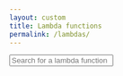 ```yaml
---
layout: custom
title: Lambda functions
permalink: /lambdas/
---
```

<script src="/scripts/lambda.js"></script>
<script>
  document.addEventListener('DOMContentLoaded', (evt) => {
    let bigLambdaArr = [];
    Object.keys(bigLambdaObj).forEach((key) => {
      bigLambdaArr.push(bigLambdaObj[key]);
    });

    const lambdaContainer = document.querySelector('#lambda-container');    
    const lambdaFilter = document.querySelector('#lambda-filter');
    let filterCards = [];
    let noShowCards = [];
    let searchValue = "";

    bigLambdaArr.forEach((card) => {
      card.prev = null;
      card.next = null;
      lambdaContainer.innerHTML += `
        <div class="lambda-div" id="lambda-${card.id}" style="display:block;">
        </div>
      `;
    });

    const lambdaDivs = document.querySelectorAll('.lambda-div');
    populateCards(lambdaDivs);

    document.addEventListener('input', (e) => {
      if (e.target.id === 'lambda-filter') {
        searchValue = lambdaFilter.value;
      }

      filterLambdas();
      if (filterCards.length) populateLambdaContainer();
    });

    const filterLambdas = () => {
      filterCards = [];
      noShowCards = [];
      bigLambdaArr.forEach((card) => {
        if (card.id.toUpperCase().includes(searchValue.toUpperCase())) {
          filterCards.push(card);
        } else {
          noShowCards.push(card);
        }
      });
    };

    const populateLambdaContainer = () => {
      for (let i = 0; i < noShowCards.length; i++) {
        document.querySelector(`#lambda-${noShowCards[i].id}`).style.display = "none";
      }
      for (let i = 0; i < filterCards.length; i++) {
        document.querySelector(`#lambda-${filterCards[i].id}`).style.display = "block";
      }
    };
  });
</script>

<input id="lambda-filter" placeholder="Search for a lambda function">

<div id="lambda-container">
</div>
